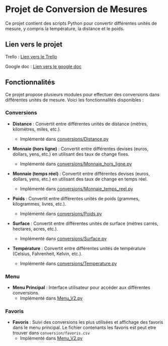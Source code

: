 # Projet de Conversion de Mesures

Ce projet contient des scripts Python pour convertir différentes unités de mesure, y compris la température, la distance et le poids.

## Lien vers le projet

Trello : [Lien vers le Trello](https://trello.com/b/qARpQtj5/ueprocessusdud%C3%A9veloppementlo)

Google doc : [Lien vers le google doc](https://docs.google.com/document/d/15TDHAYLjEUg6Lcgy5mWOdMLP7plT2saxSefvznrAIZE/edit?tab=t.0)

## Fonctionnalités

Ce projet propose plusieurs modules pour effectuer des conversions dans différentes unités de mesure. Voici les fonctionnalités disponibles :

### Conversions

- **Distance** : Convertit entre différentes unités de distance (mètres, kilomètres, miles, etc.).
  - Implémenté dans [conversions/Distance.py](conversions/Distance.py)
  
- **Monnaie (hors ligne)** : Convertit entre différentes devises (euros, dollars, yens, etc.) en utilisant des taux de change fixes.
  - Implémenté dans [conversions/Monnaie_hors_ligne.py](conversions/Monnaie_hors_ligne.py)
  
- **Monnaie (temps réel)** : Convertit entre différentes devises (euros, dollars, yens, etc.) en utilisant des taux de change en temps réel.
  - Implémenté dans [conversions/Monnaie_temps_reel.py](conversions/Monnaie_temps_reel.py)
  
- **Poids** : Convertit entre différentes unités de poids (grammes, kilogrammes, livres, etc.).
  - Implémenté dans [conversions/Poids.py](conversions/Poids.py)
  
- **Surface** : Convertit entre différentes unités de surface (mètres carrés, hectares, acres, etc.).
  - Implémenté dans [conversions/Surface.py](conversions/Surface.py)
  
- **Température** : Convertit entre différentes unités de température (Celsius, Fahrenheit, Kelvin, etc.).
  - Implémenté dans [conversions/Temperature.py](conversions/Temperature.py)

### Menu

- **Menu Principal** : Interface utilisateur pour accéder aux différentes conversions.
  - Implémenté dans [Menu_V2.py](Menu_V2.py)


### Favoris

- **Favoris** : Suivi des conversions les plus utilisées et affichage des favoris dans le menu principal. Le fichier contenants les favoris est peut etre trouver dans `conversion/favoris.csv`
  - Implémenté dans [Menu_V2.py](Menu_V2.py)